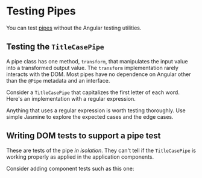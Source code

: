 # Testing Pipes

You can test [pipes](guide/pipes) without the Angular testing utilities.

## Testing the `TitleCasePipe`

A pipe class has one method, `transform`, that manipulates the input value into a transformed output value.
The `transform` implementation rarely interacts with the DOM.
Most pipes have no dependence on Angular other than the `@Pipe` metadata and an interface.

Consider a `TitleCasePipe` that capitalizes the first letter of each word.
Here's an implementation with a regular expression.

<docs-code header="app/shared/title-case.pipe.ts" path="testing/src/app/shared/title-case.pipe.ts"/>

Anything that uses a regular expression is worth testing thoroughly.
Use simple Jasmine to explore the expected cases and the edge cases.

<docs-code header="app/shared/title-case.pipe.spec.ts" path="testing/src/app/shared/title-case.pipe.spec.ts" visibleRegion="excerpt"/>

## Writing DOM tests to support a pipe test

These are tests of the pipe *in isolation*.
They can't tell if the `TitleCasePipe` is working properly as applied in the application components.

Consider adding component tests such as this one:

<docs-code header="app/hero/hero-detail.component.spec.ts (pipe test)" path="testing/src/app/hero/hero-detail.component.spec.ts" visibleRegion="title-case-pipe"/>
